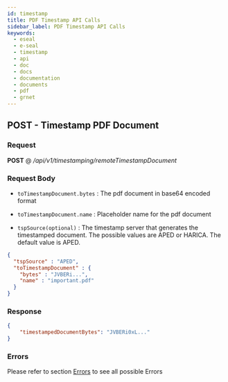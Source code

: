 ```yaml
---
id: timestamp
title: PDF Timestamp API Calls
sidebar_label: PDF Timestamp API Calls
keywords:
  - eseal
  - e-seal
  - timestamp
  - api
  - doc
  - docs
  - documentation
  - documents
  - pdf
  - grnet
---
```



## POST - Timestamp PDF Document

### Request

<b>POST</b> @ <i>/api/v1/timestamping/remoteTimestampDocument</i>

### Request Body

 - `toTimestampDocument.bytes` : The pdf document in base64 encoded format

 - `toTimestampDocument.name` : Placeholder name for the pdf document

 - `tspSource(optional)` : The timestamp server that generates the timestamped document. 
The possible values are APED or HARICA. The default value is APED.


```json
{
  "tspSource" : "APED",
  "toTimestampDocument" : {
    "bytes" : "JVBERi...",
    "name" : "important.pdf"
  }
}
```

### Response

```json
{
    "timestampedDocumentBytes": "JVBERi0xL..."
}
```

### Errors
Please refer to section [Errors](errors.md) to see all possible Errors

